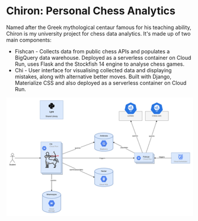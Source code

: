 # Chiron: Personal Chess Analytics

Named after the Greek mythological centaur famous for his teaching ability, Chiron is my university project for chess data analytics. 
It's made up of two main components:
- Fishcan - Collects data from public chess APIs and populates a BigQuery data warehouse. Deployed as a serverless container on Cloud Run, uses Flask and the Stockfish 14 engine to analyse chess games.
-  Chi - User interface for visualising collected data and displaying mistakes, along with alternative better moves. Built with Django, Materialize CSS and also deployed as a serverless container on Cloud Run.

![architecture](./architecture.png)
